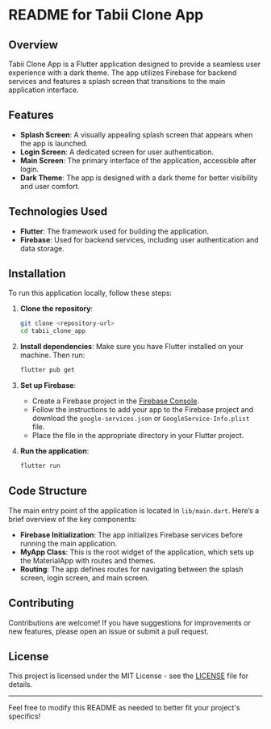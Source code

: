 # README for Tabii Clone App

## Overview

Tabii Clone App is a Flutter application designed to provide a seamless user experience with a dark theme. The app utilizes Firebase for backend services and features a splash screen that transitions to the main application interface. 

## Features

- **Splash Screen**: A visually appealing splash screen that appears when the app is launched.
- **Login Screen**: A dedicated screen for user authentication.
- **Main Screen**: The primary interface of the application, accessible after login.
- **Dark Theme**: The app is designed with a dark theme for better visibility and user comfort.

## Technologies Used

- **Flutter**: The framework used for building the application.
- **Firebase**: Used for backend services, including user authentication and data storage.

## Installation

To run this application locally, follow these steps:

1. **Clone the repository**:
   ```bash
   git clone <repository-url>
   cd tabii_clone_app
   ```

2. **Install dependencies**:
   Make sure you have Flutter installed on your machine. Then run:
   ```bash
   flutter pub get
   ```

3. **Set up Firebase**:
   - Create a Firebase project in the [Firebase Console](https://console.firebase.google.com/).
   - Follow the instructions to add your app to the Firebase project and download the `google-services.json` or `GoogleService-Info.plist` file.
   - Place the file in the appropriate directory in your Flutter project.

4. **Run the application**:
   ```bash
   flutter run
   ```

## Code Structure

The main entry point of the application is located in `lib/main.dart`. Here’s a brief overview of the key components:

- **Firebase Initialization**: The app initializes Firebase services before running the main application.
- **MyApp Class**: This is the root widget of the application, which sets up the MaterialApp with routes and themes.
- **Routing**: The app defines routes for navigating between the splash screen, login screen, and main screen.

## Contributing

Contributions are welcome! If you have suggestions for improvements or new features, please open an issue or submit a pull request.

## License

This project is licensed under the MIT License - see the [LICENSE](LICENSE) file for details.

---

Feel free to modify this README as needed to better fit your project's specifics!
